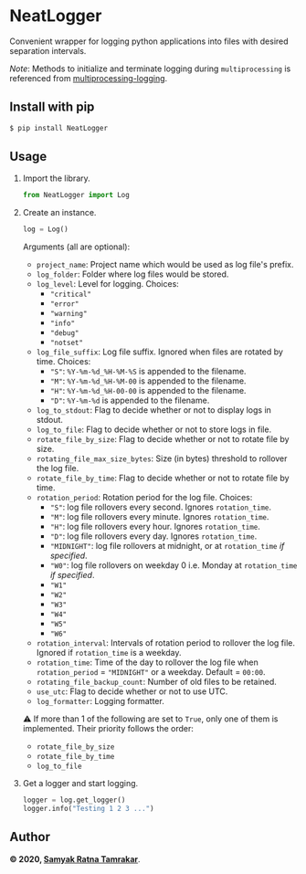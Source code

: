 # NeatLogger
Convenient wrapper for logging python applications into files with desired separation intervals.

*Note*: Methods to initialize and terminate logging during `multiprocessing` is referenced from [multiprocessing-logging](https://github.com/jruere/multiprocessing-logging).


## Install with pip
```bash
$ pip install NeatLogger
```

## Usage
1. Import the library.
    ```python
    from NeatLogger import Log
    ```

2. Create an instance.
    ```python
    log = Log()
    ```
    Arguments (all are optional):
    * `project_name`: Project name which would be used as log file's prefix.
    * `log_folder`: Folder where log files would be stored.
    * `log_level`: Level for logging. Choices:
        * `"critical"`
        * `"error"`
        * `"warning"`
        * `"info"`
        * `"debug"`
        * `"notset"`
    * `log_file_suffix`: Log file suffix. Ignored when files are rotated by time. Choices:
        * `"S"`: `%Y-%m-%d_%H-%M-%S` is appended to the filename.
        * `"M"`: `%Y-%m-%d_%H-%M-00` is appended to the filename.
        * `"H"`: `%Y-%m-%d_%H-00-00` is appended to the filename.
        * `"D"`: `%Y-%m-%d` is appended to the filename.
    * `log_to_stdout`: Flag to decide whether or not to display logs in stdout.
    * `log_to_file`: Flag to decide whether or not to store logs in file.
    * `rotate_file_by_size`: Flag to decide whether or not to rotate file by size.
    * `rotating_file_max_size_bytes`: Size (in bytes) threshold to rollover the log file.
    * `rotate_file_by_time`: Flag to decide whether or not to rotate file by time.
    * `rotation_period`: Rotation period for the log file. Choices:
        * `"S"`: log file rollovers every second. Ignores `rotation_time`.
        * `"M"`: log file rollovers every minute. Ignores `rotation_time`.
        * `"H"`: log file rollovers every hour. Ignores `rotation_time`.
        * `"D"`: log file rollovers every day. Ignores `rotation_time`.
        * `"MIDNIGHT"`: log file rollovers at midnight, or at `rotation_time` _if specified_.
        * `"W0"`: log file rollovers on weekday 0 i.e. Monday at `rotation_time` _if specified_.
        * `"W1"`
        * `"W2"`
        * `"W3"`
        * `"W4"`
        * `"W5"`
        * `"W6"`
    * `rotation_interval`: Intervals of rotation period to rollover the log file. Ignored if `rotation_time` is a weekday.
    * `rotation_time`: Time of the day to rollover the log file when `rotation_period` = `"MIDNIGHT"` or a weekday. Default = `00:00`.
    * `rotating_file_backup_count`: Number of old files to be retained.
    * `use_utc`: Flag to decide whether or not to use UTC.
    * `log_formatter`: Logging formatter.
    
    :warning: If more than 1 of the following are set to `True`, only one of them is implemented. Their priority follows the order:
    * `rotate_file_by_size`
    * `rotate_file_by_time`
    * `log_to_file`

3. Get a logger and start logging.
    ```python
    logger = log.get_logger()
    logger.info("Testing 1 2 3 ...")
    ```


## Author

**&copy; 2020, [Samyak Ratna Tamrakar](https://www.linkedin.com/in/srtamrakar/)**.